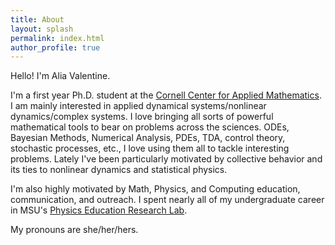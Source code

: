 ```yaml
---
title: About
layout: splash
permalink: index.html
author_profile: true
---
```



Hello! I'm Alia Valentine.

I'm a first year Ph.D. student at the [Cornell Center for Applied Mathematics](https://www.cam.cornell.edu/cam). I am mainly interested in applied dynamical systems/nonlinear dynamics/complex systems. I love bringing all sorts of powerful mathematical tools to bear on problems across the sciences. ODEs, Bayesian Methods, Numerical Analysis, PDEs, TDA, control theory, stochastic processes, etc., I love using them all to tackle interesting problems. Lately I've been particularly motivated by collective behavior and its ties to nonlinear dynamics and statistical physics.

I'm also highly motivated by Math, Physics, and Computing education, communication, and outreach. I spent nearly all of my undergraduate career in MSU's [Physics Education Research Lab](https://perl.natsci.msu.edu/).

My pronouns are she/her/hers.
